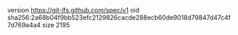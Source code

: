 version https://git-lfs.github.com/spec/v1
oid sha256:2a68b04f9bb523efc2129826cacde288ecb60de9018d79847d47c4f7d769a4a4
size 2195
